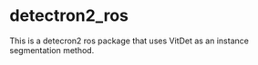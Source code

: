 # detectron2_ros
This is a detecron2 ros package that uses VitDet as an instance segmentation method.

